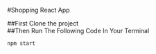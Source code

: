 #Shopping React App

##First Clone the project  
##Then Run The Following Code In Your Terminal  
```
npm start
```